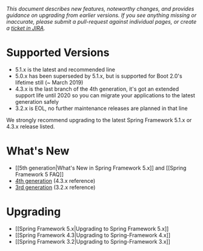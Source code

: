 _This document describes new features, noteworthy changes, and provides guidance on upgrading from earlier versions. If you see anything missing or inaccurate, please submit a pull-request against individual pages, or create a [ticket in JIRA](https://jira.spring.io/browse/SPR)._

# Supported Versions

- 5.1.x is the latest and recommended line
- 5.0.x has been superseded by 5.1.x, but is supported for Boot 2.0's lifetime still (~ March 2019)
- 4.3.x is the last branch of the 4th generation, it's got an extended support life until 2020 so you can migrate your applications to the latest generation safely
- 3.2.x is EOL, no further maintenance releases are planned in that line

We strongly recommend upgrading to the latest Spring Framework 5.1.x or 4.3.x release listed.

# What's New

- [[5th generation|What's New in Spring Framework 5.x]] and [[Spring Framework 5 FAQ]]
- [4th generation](https://docs.spring.io/spring-framework/docs/4.3.x/spring-framework-reference/htmlsingle/#spring-whats-new) (4.3.x reference)
- [3rd generation](http://docs.spring.io/spring-framework/docs/3.2.x/spring-framework-reference/htmlsingle/#spring-whats-new) (3.2.x reference)

# Upgrading

- [[Spring Framework 5.x|Upgrading to Spring Framework 5.x]]
- [[Spring Framework 4.3|Upgrading to Spring-Framework 4.x]]
- [[Spring Framework 3.2|Upgrading to Spring-Framework 3.x]]